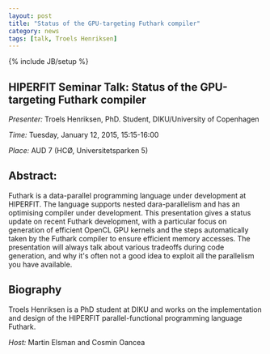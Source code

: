 ```yaml
---
layout: post
title: "Status of the GPU-targeting Futhark compiler"
category: news
tags: [talk, Troels Henriksen]
---
```

{% include JB/setup %}

## HIPERFIT Seminar Talk: Status of the GPU-targeting Futhark compiler

_Presenter:_ Troels Henriksen, PhD. Student, DIKU/University of Copenhagen

_Time:_ Tuesday, January 12, 2015, 15:15-16:00

_Place:_ AUD 7 (HCØ, Universitetsparken 5)

## Abstract:

Futhark is a data-parallel programming language under development at
HIPERFIT.  The language supports nested dara-parallelism and has an
optimising compiler under development.  This presentation gives a status
update on recent Futhark development, with a particular focus on
generation of efficient OpenCL GPU kernels and the steps automatically
taken by the Futhark compiler to ensure efficient memory accesses.  The
presentation will always talk about various tradeoffs during code
generation, and why it's often not a good idea to exploit all the
parallelism you have available.

## Biography

Troels Henriksen is a PhD student at DIKU and works on the
implementation and design of the HIPERFIT parallel-functional
programming language Futhark.

_Host:_ Martin Elsman and Cosmin Oancea